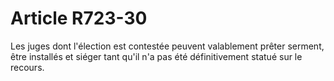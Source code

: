 # Article R723-30

Les juges dont l'élection est contestée peuvent valablement prêter serment, être installés et siéger tant qu'il n'a pas été définitivement statué sur le recours.
